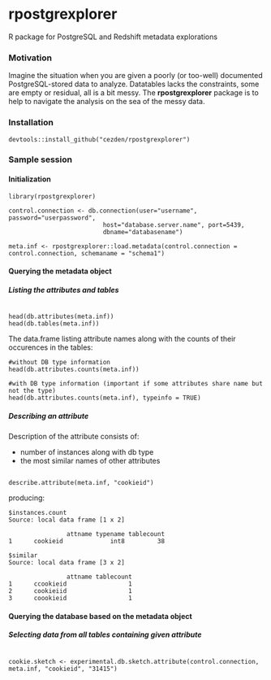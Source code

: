 rpostgrexplorer
===============

R package for PostgreSQL and Redshift metadata explorations


<h3> Motivation </h3>

Imagine the situation when you are given a poorly (or too-well) documented PostgreSQL-stored data to analyze.
Datatables lacks the constraints, some are empty or residual, all is a bit messy.
The **rpostgrexplorer** package is to help to navigate the analysis on the sea of the messy data.

<h3> Installation </h3>

```{Ruby}
devtools::install_github("cezden/rpostgrexplorer")
```

<h3> Sample session </h3>

<h4> Initialization </h4>


```{Ruby}
library(rpostgrexplorer)

control.connection <- db.connection(user="username", password="userpassword",
                          host="database.server.name", port=5439, 
                          dbname="databasename")  

meta.inf <- rpostgrexplorer::load.metadata(control.connection = control.connection, schemaname = "schema1")

```

<h4> Querying the metadata object </h4>

<h5> Listing the attributes and tables </h5>

```{Ruby}

head(db.attributes(meta.inf))
head(db.tables(meta.inf))
```
The data.frame listing attribute names along with the counts of their occurences in the tables:
```{Ruby}
#without DB type information
head(db.attributes.counts(meta.inf)) 

#with DB type information (important if some attributes share name but not the type)
head(db.attributes.counts(meta.inf), typeinfo = TRUE) 

```

<h5> Describing an attribute </h5>

Description of the attribute consists of:
* number of instances along with db type
* the most similar names of other attributes
 
```{Ruby}

describe.attribute(meta.inf, "cookieid")

```
producing:

```
$instances.count
Source: local data frame [1 x 2]

                attname typename tablecount
1      cookieid             int8         38

$similar
Source: local data frame [3 x 2]

                attname tablecount
1      ccookieid                 1
2      cookieiid                 1
3      coookieid                 1
```

<h4> Querying the database based on the metadata object </h4>

<h5> Selecting data from all tables containing given attribute </h5>

```{Ruby}

cookie.sketch <- experimental.db.sketch.attribute(control.connection, meta.inf, "cookieid", "31415")

```


